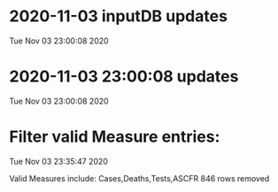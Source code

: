
# 2020-11-03 inputDB updates 
 Tue Nov 03 23:00:08 2020 


# 2020-11-03 23:00:08 updates 
 Tue Nov 03 23:00:08 2020 


# Filter valid Measure entries: 
 Tue Nov 03 23:35:47 2020 

Valid Measures include: Cases,Deaths,Tests,ASCFR
 846 rows removed